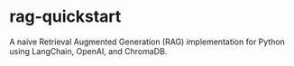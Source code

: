 # rag-quickstart
A naive Retrieval Augmented Generation (RAG) implementation for Python using LangChain, OpenAI, and ChromaDB.

